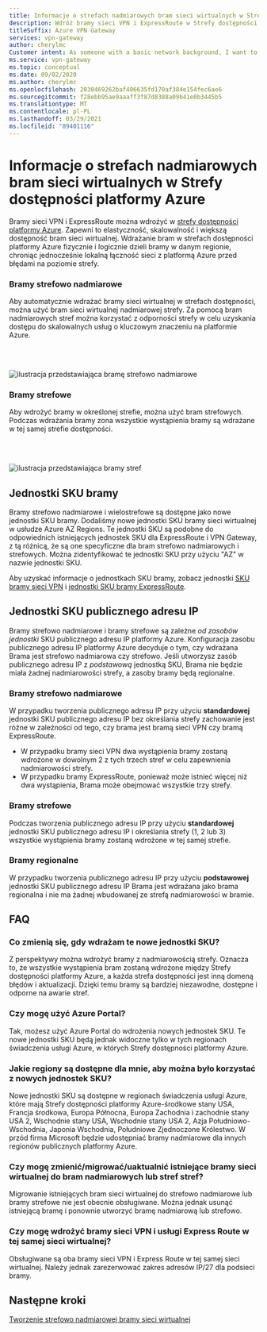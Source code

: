 ```yaml
---
title: Informacje o strefach nadmiarowych bram sieci wirtualnych w Strefy dostępności platformy Azure
description: Wdróż bramy sieci VPN i ExpressRoute w Strefy dostępności platformy Azure, aby zapewnić odporność, skalowalność i wyższą dostępność do bram sieci wirtualnej.
titleSuffix: Azure VPN Gateway
services: vpn-gateway
author: cherylmc
Customer intent: As someone with a basic network background, I want to understand zone-redundant gateways.
ms.service: vpn-gateway
ms.topic: conceptual
ms.date: 09/02/2020
ms.author: cherylmc
ms.openlocfilehash: 2030469262baf406635fd170af384e154fec6ae6
ms.sourcegitcommit: f28ebb95ae9aaaff3f87d8388a09b41e0b3445b5
ms.translationtype: MT
ms.contentlocale: pl-PL
ms.lasthandoff: 03/29/2021
ms.locfileid: "89401116"
---
```

# <a name="about-zone-redundant-virtual-network-gateways-in-azure-availability-zones"></a>Informacje o strefach nadmiarowych bram sieci wirtualnych w Strefy dostępności platformy Azure

Bramy sieci VPN i ExpressRoute można wdrożyć w [strefy dostępności platformy Azure](../availability-zones/az-overview.md). Zapewni to elastyczność, skalowalność i większą dostępność bram sieci wirtualnej. Wdrażanie bram w strefach dostępności platformy Azure fizycznie i logicznie dzieli bramy w danym regionie, chroniąc jednocześnie lokalną łączność sieci z platformą Azure przed błędami na poziomie strefy.

### <a name="zone-redundant-gateways"></a><a name="zrgw"></a>Bramy strefowo nadmiarowe

Aby automatycznie wdrażać bramy sieci wirtualnej w strefach dostępności, można użyć bram sieci wirtualnej nadmiarowej strefy. Za pomocą bram nadmiarowych stref można korzystać z odporności strefy w celu uzyskania dostępu do skalowalnych usług o kluczowym znaczeniu na platformie Azure.

<br>
<br>

![ilustracja przedstawiająca bramę strefowo nadmiarowe](./media/create-zone-redundant-vnet-gateway/zonered.png)

### <a name="zonal-gateways"></a><a name="zgw"></a>Bramy strefowe

Aby wdrożyć bramy w określonej strefie, można użyć bram strefowych. Podczas wdrażania bramy zona wszystkie wystąpienia bramy są wdrażane w tej samej strefie dostępności.

<br>
<br>

![ilustracja przedstawiająca bramy stref](./media/create-zone-redundant-vnet-gateway/zonal.png)

## <a name="gateway-skus"></a><a name="gwskus"></a>Jednostki SKU bramy

Bramy strefowo nadmiarowe i wielostrefowe są dostępne jako nowe jednostki SKU bramy. Dodaliśmy nowe jednostki SKU bramy sieci wirtualnej w usłudze Azure AZ Regions. Te jednostki SKU są podobne do odpowiednich istniejących jednostek SKU dla ExpressRoute i VPN Gateway, z tą różnicą, że są one specyficzne dla bram strefowo nadmiarowych i strefowych. Można zidentyfikować te jednostki SKU przy użyciu "AZ" w nazwie jednostki SKU.

Aby uzyskać informacje o jednostkach SKU bramy, zobacz jednostki [SKU bramy sieci VPN](vpn-gateway-about-vpngateways.md#gwsku) i [jednostki SKU bramy ExpressRoute](../expressroute/expressroute-about-virtual-network-gateways.md#gwsku).

## <a name="public-ip-skus"></a><a name="pipskus"></a>Jednostki SKU publicznego adresu IP

Bramy strefowo nadmiarowe i bramy strefowe są zależne *od zasobów jednostki* SKU publicznego adresu IP platformy Azure. Konfiguracja zasobu publicznego adresu IP platformy Azure decyduje o tym, czy wdrażana Brama jest strefowo nadmiarowa czy strefowo. Jeśli utworzysz zasób publicznego adresu IP z *podstawową* jednostką SKU, Brama nie będzie miała żadnej nadmiarowości strefy, a zasoby bramy będą regionalne.

### <a name="zone-redundant-gateways"></a><a name="pipzrg"></a>Bramy strefowo nadmiarowe

W przypadku tworzenia publicznego adresu IP przy użyciu **standardowej** jednostki SKU publicznego adresu IP bez określania strefy zachowanie jest różne w zależności od tego, czy brama jest bramą sieci VPN czy bramą ExpressRoute. 

* W przypadku bramy sieci VPN dwa wystąpienia bramy zostaną wdrożone w dowolnym 2 z tych trzech stref w celu zapewnienia nadmiarowości strefy. 
* W przypadku bramy ExpressRoute, ponieważ może istnieć więcej niż dwa wystąpienia, Brama może obejmować wszystkie trzy strefy.

### <a name="zonal-gateways"></a><a name="pipzg"></a>Bramy strefowe

Podczas tworzenia publicznego adresu IP przy użyciu **standardowej** jednostki SKU publicznego adresu IP i określania strefy (1, 2 lub 3) wszystkie wystąpienia bramy zostaną wdrożone w tej samej strefie.

### <a name="regional-gateways"></a><a name="piprg"></a>Bramy regionalne

W przypadku tworzenia publicznego adresu IP przy użyciu **podstawowej** jednostki SKU publicznego adresu IP Brama jest wdrażana jako brama regionalna i nie ma żadnej wbudowanej ze strefą nadmiarowości w bramie.

## <a name="faq"></a><a name="faq"></a>FAQ

### <a name="what-will-change-when-i-deploy-these-new-skus"></a>Co zmienią się, gdy wdrażam te nowe jednostki SKU?

Z perspektywy można wdrożyć bramy z nadmiarowością strefy. Oznacza to, że wszystkie wystąpienia bram zostaną wdrożone między Strefy dostępności platformy Azure, a każda strefa dostępności jest inną domeną błędów i aktualizacji. Dzięki temu bramy są bardziej niezawodne, dostępne i odporne na awarie stref.

### <a name="can-i-use-the-azure-portal"></a>Czy mogę użyć Azure Portal?

Tak, możesz użyć Azure Portal do wdrożenia nowych jednostek SKU. Te nowe jednostki SKU będą jednak widoczne tylko w tych regionach świadczenia usługi Azure, w których Strefy dostępności platformy Azure.

### <a name="what-regions-are-available-for-me-to-use-the-new-skus"></a>Jakie regiony są dostępne dla mnie, aby można było korzystać z nowych jednostek SKU?

Nowe jednostki SKU są dostępne w regionach świadczenia usługi Azure, które mają Strefy dostępności platformy Azure-środkowe stany USA, Francja środkowa, Europa Północna, Europa Zachodnia i zachodnie stany USA 2, Wschodnie stany USA, Wschodnie stany USA 2, Azja Południowo-Wschodnia, Japonia Wschodnia, Południowe Zjednoczone Królestwo. W przód firma Microsoft będzie udostępniać bramy nadmiarowe dla innych regionów publicznych platformy Azure.

### <a name="can-i-changemigrateupgrade-my-existing-virtual-network-gateways-to-zone-redundant-or-zonal-gateways"></a>Czy mogę zmienić/migrować/uaktualnić istniejące bramy sieci wirtualnej do bram nadmiarowych lub stref stref?

Migrowanie istniejących bram sieci wirtualnej do strefowo nadmiarowe lub bramy strefowe nie jest obecnie obsługiwane. Można jednak usunąć istniejącą bramę i ponownie utworzyć bramę nadmiarową lub strefowo.

### <a name="can-i-deploy-both-vpn-and-express-route-gateways-in-same-virtual-network"></a>Czy mogę wdrożyć bramy sieci VPN i usługi Express Route w tej samej sieci wirtualnej?

Obsługiwane są oba bramy sieci VPN i Express Route w tej samej sieci wirtualnej. Należy jednak zarezerwować zakres adresów IP/27 dla podsieci bramy.

## <a name="next-steps"></a>Następne kroki

[Tworzenie strefowo nadmiarowej bramy sieci wirtualnej](create-zone-redundant-vnet-gateway.md)
